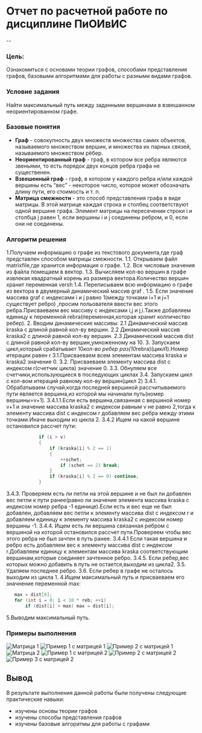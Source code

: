 # Отчет по расчетной работе по дисциплине ПиОИвИС
-- 


### Цель:


Ознакомиться с  основами теории графов, способами представления графов, базовыми алгоритмами для работы с разными видами графов.


### Условие задания


Найти максимальный путь между заданными вершинами в взвешанном неориентированном графе.
 
 
 ### Базовые понятия 
 - **Граф** - совокупность двух множеств множества самих объектов, называемого множеством вершин, и множества их парных связей, называемого множеством рёбер.
- **Неориентированный граф** - граф, в котором все ребра являются звеньями, то есть порядок двух концов ребра графа не существенен.
- **Взвешенный граф** - граф, в котором у каждого ребра и/или каждой вершины есть “вес” - некоторое число, которое может обозначать длину пути, его стоимость и т. п.
- **Матрица смежности** - это способ представления графа в виде матрицы. В этой матрице каждая строка и столбец соответствуют одной вершине графа. Элемент матрицы на пересечении строки i и столбца j равен 1, если вершины i и j соединены ребром, и 0, если они не соединены.


### Алгоритм решения


1.Получаем информацию о графе из текстового документа,где граф представлен способом матрицы смежности.
1.1. Открываем файл matrixfile,где хранится информация о графе.
1.2. Все числовые значения из файла помещаем в вектор.
1.3. Вычисляем кол-во вершин в графе извлекая квадратный корень из размера вектора.Количество вершин хранит переменная versh
1.4. Переписываем всю информацию о графе из вектора в  двумерный динамический массив graf .
1.5. Если значение массива graf с индексами i и j равно 1(между точками i+1 и j+1 существует ребро) ,просим польователя ввести вес этого ребра.Присваеваем вес массиву с индексами i,j и j,i.Также добавляем единицу к переменной rebra(переменная,которая хранит колличество ребер).
2. Вводим динамические массивы:
2.1 Динамический массив kraska с длиной равной кол-ву вершин.
2.2 Динамический массив kraska2 с длиной равной кол-ву вершин.
2.3 Динамический массив dist с длиной равной кол-ву вершин,умноженному на 10.
3. Запускаем цикл,который срабатывает 10*кол-во ребер раз(10*rebra)(цикл1).Номер итерации равен r
3.1.Присваеваем всем элементам массива kraska и kraska2 значение 0.
3.2. Присваеваем элементу массива dist с индексом r(счетчик цикла) значение 0.
3.3. Обнуляем все счетчики,использующиеся в последующих циклах
3.4. Запускаем цикл с кол-вом итераций равному кол-ву вершин(цикл 2)
3.4.1. Обрабатываем случай,когда последней вершиной рассчитываемого пути является вершина,из которой мы начинали путь(номер вершины=v+1).
3.4.1.1.Если есть вершина,связанная с вершиной номер v+1 и значение массива kraska2 с индексои равным v не равно 2,тогда к элементу массива dist с индексом r добавляем вес ребра между этими точками.Иначе выходим из цикла 2.
3.4.2 Ищем на какой вершине остановился рассчет пути:
```c++
            if (i > v)
            {
                if (kraska[i] % 2 == 1)
                {
                    ++schet;
                    if (schet == 2) break;
                }
                if (kraska[i] % 2 == 0) continue;
            }
```
3.4.3. Проверяем есть ли петли на этой вершине и не был ли добавлен вес петли к пути ранее(равно ли значение элемента массива kraska с индексом номер ребра -1 единице).Если есть и вес еще не был добавлен, добавляем вес петли к элементу массива dist с индексом r и добавляем единицу к элементу массива kraska2 с индексом номер вершины -1.
3.4.4. Ищем есть ли вершина связанная ребром с вершиной на которой остановился рассчет пути.Проверяем чтобы вес этого ребра не был зачтен в путь ранее.
3.4.4.1 Если такая вершина и ребро есть добавляем вес к элементу массива dist с индексом r.Добавляем единицу к элементам массива kraska соответствующим вершинам,которые соединяет зачтенное ребро.
3.4.5. Если ребер,вес которых можно добавить в путь не остается,выходим из цикла2.
3.5. Удаляем последнее ребро.
3.6. Если ребер в графе не осталось выходим из цикла 1.
4.Ищем максимальный путь и присваеваем его значнение переменной max:
```c++
   max = dist[0];
   for (int i = 0; i < 10 * reb; ++i)
       if (dist[i] > max) max = dist[i];
```
5.Выводим максимальный путь.


### Примеры выполнения
![Матрица 1](/images/matrix1.png) 
![Пример 1 с матрицей 1](/images/example1m1.png) 
![Пример 2 с матрицей 1](/images/example2m1.png) 
![Матрица 2](/images/matrix2.png) 
![Пример 1 с матрицей 2](/images/example1m2.png) 
![Пример 2 с матрицей 2](/images/example2m2.png) 
![Пример 3 с матрицей 2](/images/example3m2.png) 


## Вывод

В результате выполнения данной работы были получены следующие практические навыки:
- изучены основы теории графов
- изучены способы представления графов
- изучены базовые алгоритмы для работы с графами

